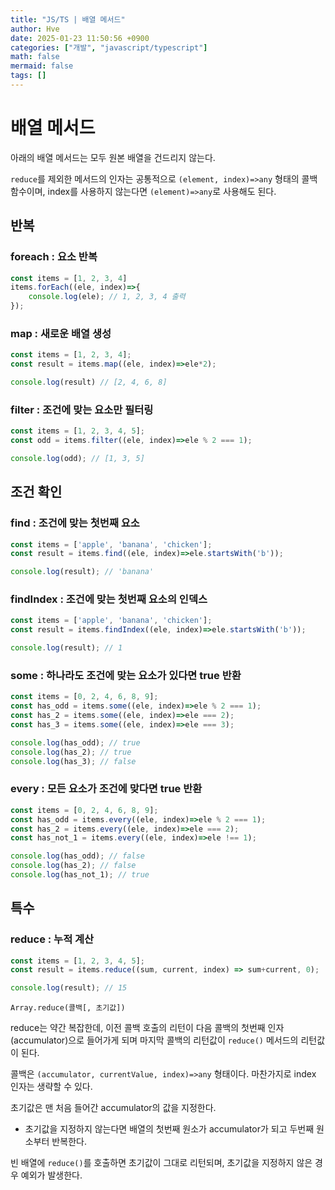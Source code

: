 ```yaml
---
title: "JS/TS | 배열 메서드"
author: Hve
date: 2025-01-23 11:50:56 +0900
categories: ["개발", "javascript/typescript"]
math: false
mermaid: false
tags: []
---
```


# 배열 메서드

아래의 배열 메서드는 모두 원본 배열을 건드리지 않는다.

`reduce`를 제외한 메서드의 인자는 공통적으로 `(element, index)=>any` 형태의 콜백 함수이며, index를 사용하지 않는다면 `(element)=>any`로 사용해도 된다.

## 반복

### foreach : 요소 반복

```js
const items = [1, 2, 3, 4]
items.forEach((ele, index)=>{
    console.log(ele); // 1, 2, 3, 4 출력
});
```

### map : 새로운 배열 생성

```js
const items = [1, 2, 3, 4];
const result = items.map((ele, index)=>ele*2);

console.log(result) // [2, 4, 6, 8]
```

### filter : 조건에 맞는 요소만 필터링

```js
const items = [1, 2, 3, 4, 5];
const odd = items.filter((ele, index)=>ele % 2 === 1);

console.log(odd); // [1, 3, 5]
```

## 조건 확인

### find : 조건에 맞는 첫번째 요소

```js
const items = ['apple', 'banana', 'chicken'];
const result = items.find((ele, index)=>ele.startsWith('b'));

console.log(result); // 'banana'
```

### findIndex : 조건에 맞는 첫번째 요소의 인덱스

```js
const items = ['apple', 'banana', 'chicken'];
const result = items.findIndex((ele, index)=>ele.startsWith('b'));

console.log(result); // 1
```

### some : 하나라도 조건에 맞는 요소가 있다면 true 반환

```js
const items = [0, 2, 4, 6, 8, 9];
const has_odd = items.some((ele, index)=>ele % 2 === 1);
const has_2 = items.some((ele, index)=>ele === 2);
const has_3 = items.some((ele, index)=>ele === 3);

console.log(has_odd); // true
console.log(has_2); // true
console.log(has_3); // false
```

### every : 모든 요소가 조건에 맞다면 true 반환

```js
const items = [0, 2, 4, 6, 8, 9];
const has_odd = items.every((ele, index)=>ele % 2 === 1);
const has_2 = items.every((ele, index)=>ele === 2);
const has_not_1 = items.every((ele, index)=>ele !== 1);

console.log(has_odd); // false
console.log(has_2); // false
console.log(has_not_1); // true
```

## 특수

### reduce : 누적 계산

```js
const items = [1, 2, 3, 4, 5];
const result = items.reduce((sum, current, index) => sum+current, 0);

console.log(result); // 15
```

`Array.reduce(콜백[, 초기값])`

reduce는 약간 복잡한데, 이전 콜백 호출의 리턴이 다음 콜백의 첫번째 인자(accumulator)으로 들어가게 되며 마지막 콜백의 리턴값이 `reduce()` 메서드의 리턴값이 된다.

콜백은 `(accumulator, currentValue, index)=>any` 형태이다. 마찬가지로 index 인자는 생략할 수 있다.

초기값은 맨 처음 들어간 accumulator의 값을 지정한다.
- 초기값을 지정하지 않는다면 배열의 첫번째 원소가 accumulator가 되고 두번째 원소부터 반복한다.

빈 배열에 `reduce()`를 호출하면 초기값이 그대로 리턴되며, 초기값을 지정하지 않은 경우 예외가 발생한다.
